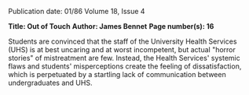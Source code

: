 Publication date: 01/86
Volume 18, Issue 4

**Title: Out of Touch**
**Author: James Bennet**
**Page number(s): 16**

Students are convinced that the staff of the University Health Services (UHS) is 
at best uncaring and at worst incompetent, but actual "horror stories" of 
mistreatment are few.  Instead, the Health Services' systemic flaws and students' 
misperceptions create the feeling of dissatisfaction, which is perpetuated by a 
startling lack of communication between undergraduates and UHS.